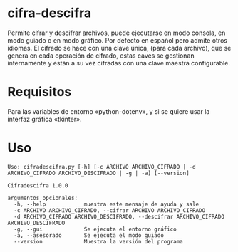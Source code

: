 # cifra-descifra
Permite cifrar y descifrar archivos, puede ejecutarse en modo consola, en modo guiado o en modo gráfico. Por defecto en español pero admite otros idiomas.
El cifrado se hace con una clave única, (para cada archivo), que se genera en cada operación de cifrado, estas caves se gestionan internamente y están a su vez cifradas con una clave maestra configurable.

# Requisitos
 Para las variables de entorno «python-dotenv», y si se quiere usar la interfaz gráfica «tkinter».        

# Uso
```
Uso: cifradescifra.py [-h] [-c ARCHIVO ARCHIVO_CIFRADO | -d ARCHIVO_CIFRADO ARCHIVO_DESCIFRADO | -g | -a] [--version]

Cifradescifra 1.0.0

argumentos opcionales:
  -h, --help            muestra este mensaje de ayuda y sale
  -c ARCHIVO ARCHIVO_CIFRADO, --cifrar ARCHIVO ARCHIVO_CIFRADO                        
  -d ARCHIVO_CIFRADO ARCHIVO_DESCIFRADO, --descifrar ARCHIVO_CIFRADO ARCHIVO_DESCIFRADO                        
  -g, --gui             Se ejecuta el entorno gráfico
  -a, --asesorado       Se ejecuta el modo guiado
  --version             Muestra la versión del programa
```
